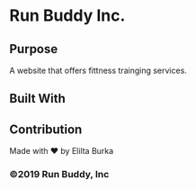 # Run Buddy Inc.

## Purpose

A website that offers fittness trainging services.

## Built With

## Contribution

Made with ❤️ by Elilta Burka

### ©️2019 Run Buddy, Inc

